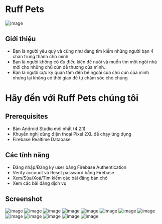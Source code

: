 # Ruff Pets

![image](https://user-images.githubusercontent.com/45762333/123438648-2178bb00-d5fb-11eb-90af-82f436849631.png)

## Giới thiệu
  - Bạn là người yêu quý và cũng như đang tìm kiếm những người bạn 4 chân trung thành cho mình
  - Bạn là người không có đủ điều kiện để nuôi và muốn tìm một ngôi nhà mới cho những chú cún dễ thương của mình.
  - Bạn là người cực kỳ quan tâm đến bề ngoài của chú cún của mình nhưng lại không có thời gian để tự chăm sóc cho chúng
  # Hãy đến với Ruff Pets chúng tôi
## Prerequisites
  - Bản Android Studio mới nhất (4.2.1)
  - Khuyến nghị dùng điện thoại Pixel 2XL để chạy ứng dụng
  - Firebase Realtime Database
## Các tính năng
  - Đăng nhập/Đăng ký user bằng Firebase Authentication
  - Verify account và Reset password bằng Firebase
  - Xem/Sửa/Xoá/Tìm kiếm các bài đăng bán chó
  - Xem các bài đăng dịch vụ
## Screenshot
![image](https://user-images.githubusercontent.com/45762333/123439968-7e28a580-d5fc-11eb-8bd8-2fe6a6a7c17b.png)
![image](https://user-images.githubusercontent.com/45762333/123440138-aadcbd00-d5fc-11eb-81a2-ce8303e680d5.png)
![image](https://user-images.githubusercontent.com/45762333/123440620-2f2f4000-d5fd-11eb-95f7-8ac4b52799f2.png)
![image](https://user-images.githubusercontent.com/45762333/123440266-cb0c7c00-d5fc-11eb-99dc-ab2e21248f19.png)
![image](https://user-images.githubusercontent.com/45762333/123440192-b9c36f80-d5fc-11eb-8114-f0d3cde91cb1.png)
![image](https://user-images.githubusercontent.com/45762333/123440218-c21baa80-d5fc-11eb-809d-73c34a7eded3.png)
![image](https://user-images.githubusercontent.com/45762333/123440308-d52e7a80-d5fc-11eb-8cdf-2d5009cbb825.png)
![image](https://user-images.githubusercontent.com/45762333/123440376-e9727780-d5fc-11eb-9f39-287f736551e6.png)
![image](https://user-images.githubusercontent.com/45762333/123440343-df507900-d5fc-11eb-8cf0-d8cd2c8463cf.png)
![image](https://user-images.githubusercontent.com/45762333/123440404-f2634900-d5fc-11eb-8894-90a1d7c65179.png)
![image](https://user-images.githubusercontent.com/45762333/123440498-0dce5400-d5fd-11eb-9362-52c0b879e47b.png)
![image](https://user-images.githubusercontent.com/45762333/123440449-fe4f0b00-d5fc-11eb-9cb8-ed2051100755.png)
![image](https://user-images.githubusercontent.com/45762333/123440536-17f05280-d5fd-11eb-8ef6-50fb016b0e5b.png)
